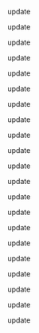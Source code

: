 update

update

update

update

update

update

update

update

update

update

update

update

update

update

update

update

update

update

update

update

update

